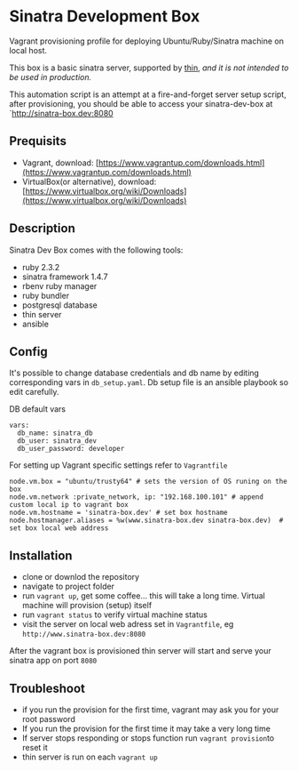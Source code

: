 
Sinatra Development Box
====

Vagrant provisioning profile for deploying Ubuntu/Ruby/Sinatra machine on local host. 

This box is a basic sinatra server, supported by [thin](https://github.com/macournoyer/thin), *and it is not intended to be used in production.* 

This automation script is an attempt at a fire-and-forget server setup script, after provisioning, you should be able to access your sinatra-dev-box at `http://sinatra-box.dev:8080

Prequisits
----
+ Vagrant, download: [https://www.vagrantup.com/downloads.html](https://www.vagrantup.com/downloads.html)
+ VirtualBox(or alternative), download: [https://www.virtualbox.org/wiki/Downloads](https://www.virtualbox.org/wiki/Downloads)

Description
----
Sinatra Dev Box comes with the following tools:

+ ruby 2.3.2
+ sinatra framework 1.4.7 
+ rbenv ruby manager
+ ruby bundler
+ postgresql database
+ thin server
+ ansible


Config
------
It's possible to change database credentials and db name by editing corresponding vars in `db_setup.yaml`. Db setup file is an ansible playbook so edit carefully.

DB default vars
```
vars:
  db_name: sinatra_db
  db_user: sinatra_dev
  db_user_password: developer
```

For setting up Vagrant specific settings refer to `Vagrantfile`

```
node.vm.box = "ubuntu/trusty64" # sets the version of OS runing on the box
node.vm.network :private_network, ip: "192.168.100.101" # append custom local ip to vagrant box
node.vm.hostname = 'sinatra-box.dev' # set box hostname
node.hostmanager.aliases = %w(www.sinatra-box.dev sinatra-box.dev)	# set box local web address
```

Installation
-----

+ clone or downlod the repository
+ navigate to project folder
+ run `vagrant up`, get some coffee... this will take a long time. Virtual machine will provision (setup) itself
+ run `vagrant status` to verify virtual machine status
+ visit the server on local web adress set in `Vagrantfile`, eg `http://www.sinatra-box.dev:8080`

After the vagrant box is provisioned thin server will start and serve your sinatra app on port `8080`


Troubleshoot
----
+ if you run the provision for the first time, vagrant may ask you for your root password
+ If you run the provision for the first time it may take a very long time
+ If server stops responding or stops function run `vagrant provision`to reset it 
+ thin server is run on each `vagrant up`